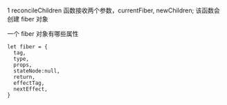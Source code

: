 ##

1 reconcileChildren 函数接收两个参数，currentFiber, newChildren;
该函数会创建 fiber 对象

一个 fiber 对象有哪些属性

```
let fiber = {
  tag,
  type,
  props,
  stateNode:null,
  return,
  effectTag,
  nextEffect,
}


```
